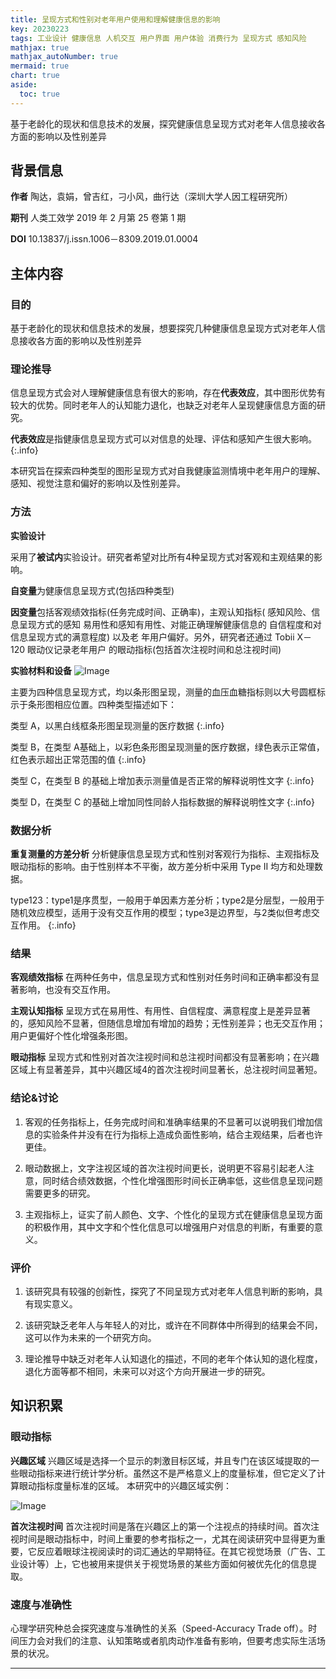```yaml
---
title: 呈现方式和性别对老年用户使用和理解健康信息的影响
key: 20230223
tags: 工业设计 健康信息 人机交互 用户界面 用户体验 消费行为 呈现方式 感知风险
mathjax: true
mathjax_autoNumber: true
mermaid: true
chart: true
aside:
  toc: true
---
```


基于老龄化的现状和信息技术的发展，探究健康信息呈现方式对老年人信息接收各方面的影响以及性别差异

<!--more-->

## 背景信息
**作者** 陶达，袁娟，曾吉红，刁小风，曲行达（深圳大学人因工程研究所）

**期刊** 人类工效学 2019 年 2 月第 25 卷第 1 期

**DOI**  10.13837/j.issn.1006－8309.2019.01.0004

## 主体内容

### 目的
基于老龄化的现状和信息技术的发展，想要探究几种健康信息呈现方式对老年人信息接收各方面的影响以及性别差异

### 理论推导
信息呈现方式会对人理解健康信息有很大的影响，存在**代表效应**，其中图形优势有较大的优势。同时老年人的认知能力退化，也缺乏对老年人呈现健康信息方面的研究。

**代表效应**是指健康信息呈现方式可以对信息的处理、评估和感知产生很大影响。
{:.info}

本研究旨在探索四种类型的图形呈现方式对自我健康监测情境中老年用户的理解、感知、视觉注意和偏好的影响以及性别差异。

### 方法
**实验设计** 

采用了**被试内**实验设计。研究者希望对比所有4种呈现方式对客观和主观结果的影响。

**自变量**为健康信息呈现方式(包括四种类型)

**因变量**包括客观绩效指标(任务完成时间、正确率)，主观认知指标( 感知风险、信息呈现方式的感知
易用性和感知有用性、对能正确理解健康信息的
自信程度和对信息呈现方式的满意程度) 以及老
年用户偏好。另外，研究者还通过 Tobii X－120 眼动仪记录老年用户
的眼动指标(包括首次注视时间和总注视时间)

**实验材料和设备** 
![Image](assets/images/type.png)

主要为四种信息呈现方式，均以条形图呈现，测量的血压血糖指标则以大号圆框标示于条形图相应位置。四种类型描述如下：


类型 A，以黑白线框条形图呈现测量的医疗数据
{:.info}

类型 B，在类型 A基础上，以彩色条形图呈现测量的医疗数据，绿色表示正常值，红色表示超出正常范围的值
{:.info}

类型 C，在类型 B 的基础上增加表示测量值是否正常的解释说明性文字
{:.info}

类型 D，在类型 C 的基础上增加同性同龄人指标数据的解释说明性文字
{:.info}

### 数据分析
**重复测量的方差分析** 分析健康信息呈现方式和性别对客观行为指标、主观指标及眼动指标的影响。由于性别样本不平衡，故方差分析中采用 Type II 均方和处理数据。

type123：type1是序贯型，一般用于单因素方差分析；type2是分层型，一般用于随机效应模型，适用于没有交互作用的模型；type3是边界型，与2类似但考虑交互作用。
{:.info}

### 结果
**客观绩效指标**
在两种任务中，信息呈现方式和性别对任务时间和正确率都没有显著影响，也没有交互作用。

**主观认知指标**
呈现方式在易用性、有用性、自信程度、满意程度上是差异显著的，感知风险不显著，但随信息增加有增加的趋势；无性别差异；也无交互作用；用户更偏好个性化增强条形图。

**眼动指标**
呈现方式和性别对首次注视时间和总注视时间都没有显著影响；在兴趣区域上有显著差异，其中兴趣区域4的首次注视时间显著长，总注视时间显著短。

### 结论&讨论
1. 客观的任务指标上，任务完成时间和准确率结果的不显著可以说明我们增加信息的实验条件并没有在行为指标上造成负面性影响，结合主观结果，后者也许更佳。

2. 眼动数据上，文字注视区域的首次注视时间更长，说明更不容易引起老人注意，同时结合绩效数据，个性化增强图形时间长正确率低，这些信息呈现问题需要更多的研究。

3. 主观指标上，证实了前人颜色、文字、个性化的呈现方式在健康信息呈现方面的积极作用，其中文字和个性化信息可以增强用户对信息的判断，有重要的意义。

### 评价
1. 该研究具有较强的创新性，探究了不同呈现方式对老年人信息判断的影响，具有现实意义。

2. 该研究缺乏老年人与年轻人的对比，或许在不同群体中所得到的结果会不同，这可以作为未来的一个研究方向。

3. 理论推导中缺乏对老年人认知退化的描述，不同的老年个体认知的退化程度，退化方面等都不相同，未来可以对这个方向开展进一步的研究。


## 知识积累

### 眼动指标
**兴趣区域**
兴趣区域是选择一个显示的刺激目标区域，并且专门在该区域提取的一些眼动指标来进行统计学分析。虽然这不是严格意义上的度量标准，但它定义了计算眼动指标度量标准的区域。
本研究中的兴趣区域实例：

![Image](assets/images/aoi.png)

**首次注视时间**
首次注视时间是落在兴趣区上的第一个注视点的持续时间。首次注视时间是眼动指标中，时间上重要的参考指标之一，尤其在阅读研究中显得更为重要，它反应着眼球注视阅读时的词汇通达的早期特征。在其它视觉场景（广告、工业设计等）上，它也被用来提供关于视觉场景的某些方面如何被优先化的信息提取。

### 速度与准确性
心理学研究种总会探究速度与准确性的关系（Speed-Accuracy Trade off）。时间压力会对我们的注意、认知策略或者肌肉动作准备有影响，但要考虑实际生活场景的状况。

---